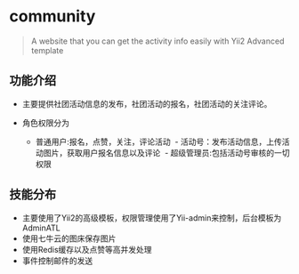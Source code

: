 # community

> A website that you can get the activity info easily with Yii2 Advanced template

## 功能介绍

- 主要提供社团活动信息的发布，社团活动的报名，社团活动的关注评论。

- 角色权限分为
  - 普通用户:报名，点赞，关注，评论活动
  - 活动号：发布活动信息，上传活动图片，获取用户报名信息以及评论
  - 超级管理员:包括活动号审核的一切权限
  
## 技能分布

- 主要使用了Yii2的高级模板，权限管理使用了Yii-admin来控制，后台模板为AdminATL
- 使用七牛云的图床保存图片
- 使用Redis缓存以及点赞等高并发处理
- 事件控制邮件的发送
